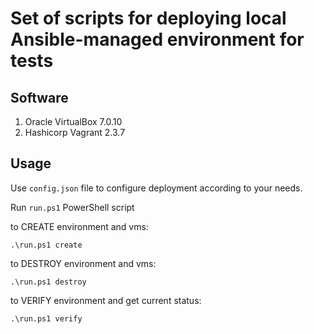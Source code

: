 # Set of scripts for deploying local Ansible-managed environment for tests
## Software
1. Oracle VirtualBox 7.0.10
2. Hashicorp Vagrant 2.3.7

## Usage

Use `config.json` file to configure deployment according to your needs.


Run `run.ps1` PowerShell script

to CREATE environment and vms:
```
.\run.ps1 create
```

to DESTROY environment and vms:
```
.\run.ps1 destroy
```

to VERIFY environment and get current status:
```
.\run.ps1 verify
```